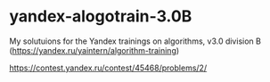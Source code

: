 # yandex-alogotrain-3.0B
My solutuions for the Yandex trainings on algorithms, v3.0 division B (https://yandex.ru/yaintern/algorithm-training)

https://contest.yandex.ru/contest/45468/problems/2/
